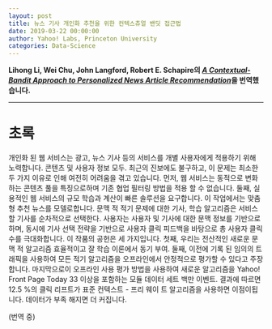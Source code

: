 ```yaml
---
layout: post
title: 뉴스 기사 개인화 추천을 위한 컨텍스츄얼 밴딧 접근법
date: 2019-03-22 00:00:00
author: Yahoo! Labs, Princeton University
categories: Data-Science
---  
```

  
  
**Lihong Li, Wei Chu, John Langford, Robert E. Schapire의 [*A Contextual-Bandit Approach to Personalized News Article Recommendation*](http://rob.schapire.net/papers/www10.pdf)을 번역했습니다.**
  
  
- - -

# 초록
  
개인화 된 웹 서비스는 광고, 뉴스 기사 등의 서비스를 개별 사용자에게 적용하기 위해 노력합니다. 콘텐츠 및 사용자 정보 모두. 최근의 진보에도 불구하고, 이 문제는 최소한 두 가지 이유로 인해 여전히 어려움을 겪고 있습니다. 먼저, 웹 서비스는 동적으로 변화하는 콘텐츠 풀을 특징으로하며 기존 협업 필터링 방법을 적용 할 수 없습니다. 둘째, 실용적인 웹 서비스의 규모 학습과 계산이 빠른 솔루션을 요구합니다. 이 작업에서는 맞춤형 추천 뉴스를 모델로합니다. 문맥 적 적기 문제에 대한 기사, 학습 알고리즘은 서비스 할 기사를 순차적으로 선택한다. 사용자는 사용자 및 기사에 대한 문맥 정보를 기반으로하며, 동시에 기사 선택 전략을 기반으로 사용자 클릭 피드백을 바탕으로 총 사용자 클릭 수를 극대화합니다. 이 작품의 공헌은 세 가지입니다. 첫째, 우리는 전산적인 새로운 문맥 적 알고리즘 효율적이고 잘 학습 이론에서 동기 부여. 둘째, 이전에 기록 된 임의의 트래픽을 사용하여 모든 적기 알고리즘을 오프라인에서 안정적으로 평가할 수 있다고 주장합니다. 마지막으로이 오프라인 사용 평가 방법을 사용하여 새로운 알고리즘을 Yahoo! Front Page Today 33 이상을 포함하는 모듈 데이터 세트 백만 이벤트. 결과에 따르면 12.5 %의 클릭 리프트가 표준 컨텍스트 - 프리 웨이 트 알고리즘을 사용하면 이점이됩니다. 데이터가 부족 해지면 더 커집니다.

(번역 중)
